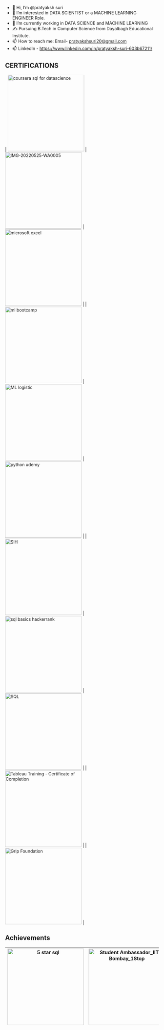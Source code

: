 - 👋 Hi, I’m @pratyaksh suri
- 👀 I’m interested in DATA SCIENTIST or a MACHINE LEARNING ENGINEER Role. 
- 🌱 I’m currently working in DATA SCIENCE  and MACHINE LEARNING  
- ✍ Pursuing B.Tech in Computer Science from Dayalbagh Educational Institute.
- 📫 How to reach me: Email- pratyakshsuri20@gmail.com
- 📫 LinkedIn - https://www.linkedin.com/in/pratyaksh-suri-603b67211/

## CERTIFICATIONS

| <img src="https://github.com/pratyakshsuri2003/pratyakshsuri2003/raw/main/assets/115720372/084ae212-4d26-490a-b78d-de93a8a74c1e.png" width="250" alt="coursera sql for datascience"> | <img src="https://github.com/pratyakshsuri2003/pratyakshsuri2003/raw/main/assets/115720372/30c180f1-9e74-4839-9280-1acd84f13dec.png" width="250" alt="IMG-20220525-WA0005"> | <img src="https://github.com/pratyakshsuri2003/pratyakshsuri2003/raw/main/assets/115720372/22a8530a-1cec-4076-bf00-1aa31b287940.png" width="250" alt="microsoft excel"> |
| <img src="https://github.com/pratyakshsuri2003/pratyakshsuri2003/raw/main/assets/115720372/755edfa5-617c-4ca2-a2c8-00c145c3468e.png" width="250" alt="ml bootcamp"> | <img src="https://github.com/pratyakshsuri2003/pratyakshsuri2003/raw/main/assets/115720372/4cacff51-22e4-4ff3-8430-34633bf9fc38.png" width="250" alt="ML logistic"> | <img src="https://github.com/pratyakshsuri2003/pratyakshsuri2003/raw/main/assets/115720372/0eb7e2d8-0704-4a5f-ae4a-26d026297b57.png" width="250" alt="python udemy"> |
| <img src="https://github.com/pratyakshsuri2003/pratyakshsuri2003/raw/main/assets/115720372/209343e8-6857-4382-b8d4-4ba6c4b2408d.png" width="250" alt="SIH"> | <img src="https://github.com/pratyakshsuri2003/pratyakshsuri2003/raw/main/assets/115720372/5f9741da-34c1-4795-8387-18fb9c3bf62f.png" width="250" alt="sql basics hackerrank"> | <img src="https://github.com/pratyakshsuri2003/pratyakshsuri2003/raw/main/assets/115720372/0f2223dc-e34c-495f-a3f0-9161b41f30b3.png" width="250" alt="SQL"> |
| <img src="https://github.com/pratyakshsuri2003/pratyakshsuri2003/raw/main/assets/115720372/4c6e4f12-3f21-412e-8244-bdf4969d5085.png" width="250" alt="Tableau Training - Certificate of Completion"> | | <img src="https://github.com/pratyakshsuri2003/pratyakshsuri2003/raw/main/assets/115720372/ab2d5e3e-d9c5-4b74-9686-59dc5cf41c2d.png" width="250" alt="Grip Foundation"> |

## Achievements

| <img src="https://github.com/pratyakshsuri2003/pratyakshsuri2003/assets/115720372/a7ecf660-8e65-4d9a-a0d2-11244ce13467" width="250" alt="5 star sql"> | <img src="https://github.com/pratyakshsuri2003/pratyakshsuri2003/assets/115720372/f35aaf95-9146-426f-860e-79f44b8be584" width="250" alt="Student Ambassador_IIT Bombay_1Stop"> |
| --- | --- |
